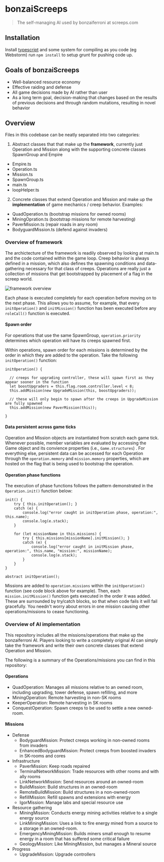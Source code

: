 # bonzaiScreeps
> The self-managing AI used by bonzaiferroni at screeps.com

## Installation
Install [typescript](https://www.npmjs.com/package/typescript) and some system for compiling as you code (eg Webstorm)
run `npm install` to setup grunt for pushing code up.

## Goals of bonzaiScreeps
- Well-balanced resource economy
- Effective raiding and defense
- All game decisions made by AI rather than user
- As a long term goal, decision-making that changes based on the results of previous decisions and through random mutations, resulting in novel behavior

## Overview

Files in this codebase can be neatly separated into two categories: 

1. Abstract classes that that make up the **framework**, currently just Operation and Mission along with the supporting concrete classes SpawnGroup and Empire
  - Empire.ts
  - Operation.ts
  - Mission.ts
  - SpawnGroup.ts
  - main.ts
  - loopHelper.ts
2. Concrete classes that extend Operation and Mission and make up the **implementation** of game mechanics / creep behavior. Examples:
  - QuadOperation.ts (bootstrap missions for owned rooms)
  - MiningOpration.ts (bootstrap missions for remote harvesting)
  - PaverMission.ts (repair roads in any room)
  - BodyguardMission.ts (defend against invaders)

### Overview of framework

The archictecture of the framework is readily observed by looking at main.ts and the code contained within the game loop. Creep behavior is always defined in a mission, which also defines the spawning conditions and data-gathering necessary for that class of creeps. Operations are really just a collection of missions that get bootstrapped by placement of a flag in the screep world.

![framework overview](https://docs.google.com/drawings/d/e/2PACX-1vSkzFgLxP8KvcfnKCgeHYgEsPJpSlX2Q2yB03JKrm7UMcRI5Cwi2ZgKhOJ-7PamRqq8UiIgUk4xHJID/pub?w=960&h=720)

Each phase is executed completely for each operation before moving on to the next phase. This allows you to assume, for example, that every `initOperation()` and `initMission()` function has been executed before any `roleCall()` function is executed.

#### Spawn order

For operations that use the same SpawnGroup, `operation.priority` determines which operation will have its creeps spawned first.

Within operations, spawn order for each missions is determined by the order in which they are added to the operation. Take the following `initOperation()` function:

```
initOperation() {

  // creeps for upgrading controller, these will spawn first as they appear sooner in the function
  let boostUpgraders = this.flag.room.controller.level < 8;
  this.addMission(new UpgradeMission(this, boostUpgraders)); 

  // these will only begin to spawn after the creeps in UpgradeMission are fully spawned
  this.addMission(new PaverMission(this)); 
  
}
```

#### Data persistent across game ticks

Operation and Mission objects are instantiated from scratch each game tick. Whenever possible, member variables are evaluated by accessing the Game object and its convience properties (i.e., `Game.structures`) . For everything else, persistent data can be accessed for each Operation through the `operation.memory` and `mission.memory` properties, which are hosted on the flag that is being used to bootstrap the operation.

#### Operation phase functions 

The execution of phase functions follows the pattern demonstrated in the `Operation.init()` function below:

```
init() {
    try { this.initOperation(); }
    catch (e) {
        console.log("error caught in initOperation phase, operation:", this.name);
        console.log(e.stack);
    }

    for (let missionName in this.missions) {
        try { this.missions[missionName].initMission(); }
        catch (e) {
            console.log("error caught in initMission phase, operation:", this.name, "mission:", missionName);
            console.log(e.stack);
        }
    }
}

abstract initOperation();
```

Missions are added to `operation.missions` within the `initOperation()` function (see code block above for example). Then, each `mission.initMission()` function gets executed in the order it was added. These are surrounded by try/catch blocks, so that when code fails it will fail gracefully. You needn't worry about errors in one mission causing other operations/missions to cease functioning.

### Overview of AI implementation

This repository includes all the missions/operations that make up the bonzaiferroni AI. Players looking to write a completely original AI can simply take the framework and write their own concrete classes that extend Operation and Mission. 

The following is a summary of the Operations/missions you can find in this repository:

#### Operations

- QuadOperation: Manages all missions relative to an owned room, including upgrading, tower defense, spawn refilling, and more
- MiningOperation: Remote harvesting in non-SK rooms
- KeeperOperation: Remote harvesting in SK rooms
- ConquestOperation: Spawn creeps to be used to settle a new owned-room.

#### Missions

- Defense
  - BodyguardMission: Protect creeps working in non-owned rooms from invaders
  - EnhancedBodyguardMission: Protect creeps from boosted invaders in SK-rooms and cores
- Infrastructure
  - PaverMission: Keep roads repaired
  - TerminalNetworkMission: Trade resources with other rooms and with ally rooms
  - LinkNetworkMission: Send resources around an owned-room
  - BuildMission: Build structures in an owned-room
  - RemoteBuildMission: Build structures in a non-owned-room
  - RefillMission: Refill spawns and extensions with energy
  - IgorMission: Manage labs and special resource use 
- Resource gathering
  - MiningMission: Conducts energy mining activities relative to a single energy source
  - LinkMiningMission: Uses a link to fire energy mined from a source to a storage in an owned-room.
  - EmergencyMiningMission: Builds miners small enough to resume energy in a room that has suffered some critical failure
  - GeologyMission: Like MiningMission, but manages a Mineral source
- Progress
  - UpgradeMission: Upgrade controllers
